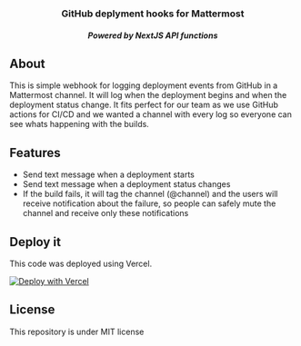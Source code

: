 <p>
  <h3 align="center">GitHub deplyment hooks for Mattermost</h3>
  <h5 align="center">Powered by NextJS API functions</h5>
</p>

## About
This is simple webhook for logging deployment events from GitHub in a Mattermost channel. It will log when the deployment begins and when the deployment status change. It fits perfect for our team as we use GitHub actions for CI/CD and we wanted a channel with every log so everyone can see whats happening with the builds.

## Features
- Send text message when a deployment starts
- Send text message when a deployment status changes
- If the build fails, it will tag the channel (@channel) and the users will receive notification about the failure, so people can safely mute the channel and receive only these notifications

## Deploy it
This code was deployed using Vercel.

[![Deploy with Vercel](https://vercel.com/button)](https://vercel.com/new/git/external?repository-url=https%3A%2F%2Fgithub.com%2Fspiry-capital%2Factions-hooks-mattermost&env=WEBHOOK_URL&envDescription=WEBHOOK_URL%3A%20The%20%22Incoming%20Webhook%22%20URL%20from%20Mattermost&project-name=actions-hooks-mattermost&repository-name=actions-hooks-mattermost)

## License
This repository is under MIT license
